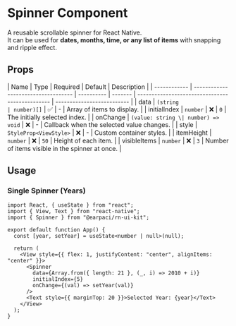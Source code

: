 # Spinner Component

A reusable scrollable spinner for React Native.  
It can be used for **dates, months, time, or any list of items** with snapping and ripple effect.

## Props

| Name         | Type                                | Required   | Default | Description                                     |
| ------------ | ----------------------------------- | ---------- | ------- | ----------------------------------------------- | -------------------------- |
| data         | `(string                            | number)[]` | ✅      | -                                               | Array of items to display. |
| initialIndex | `number`                            | ❌         | `0`     | The initially selected index.                   |
| onChange     | `(value: string \| number) => void` | ❌         | -       | Callback when the selected value changes.       |
| style        | `StyleProp<ViewStyle>`              | ❌         | -       | Custom container styles.                        |
| itemHeight   | `number`                            | ❌         | `50`    | Height of each item.                            |
| visibleItems | `number`                            | ❌         | `3`     | Number of items visible in the spinner at once. |

## Usage

### Single Spinner (Years)

```tsx
import React, { useState } from "react";
import { View, Text } from "react-native";
import { Spinner } from "@earpaci/rn-ui-kit";

export default function App() {
  const [year, setYear] = useState<number | null>(null);

  return (
    <View style={{ flex: 1, justifyContent: "center", alignItems: "center" }}>
      <Spinner
        data={Array.from({ length: 21 }, (_, i) => 2010 + i)}
        initialIndex={5}
        onChange={(val) => setYear(val)}
      />
      <Text style={{ marginTop: 20 }}>Selected Year: {year}</Text>
    </View>
  );
}
```
